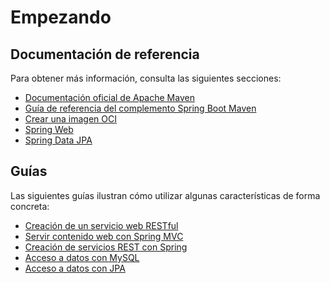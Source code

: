 # Empezando

## Documentación de referencia

Para obtener más información, consulta las siguientes secciones:

* [Documentación oficial de Apache Maven](https://maven.apache.org/guides/index.html)
* [Guía de referencia del complemento Spring Boot Maven](https://docs.spring.io/spring-boot/docs/3.2.0/maven-plugin/reference/html/)
* [Crear una imagen OCI](https://docs.spring.io/spring-boot/docs/3.2.0/maven-plugin/reference/html/#build-image)
* [Spring Web](https://docs.spring.io/spring-boot/docs/3.2.0/reference/htmlsingle/index.html#web)
* [Spring Data JPA](https://docs.spring.io/spring-boot/docs/3.2.0/reference/htmlsingle/index.html#data.sql.jpa-and-spring-data)

## Guías

Las siguientes guías ilustran cómo utilizar algunas características de forma concreta:

* [Creación de un servicio web RESTful](https://spring.io/guides/gs/rest-service/)
* [Servir contenido web con Spring MVC](https://spring.io/guides/gs/serving-web-content/)
* [Creación de servicios REST con Spring](https://spring.io/guides/tutorials/rest/)
* [Acceso a datos con MySQL](https://spring.io/guides/gs/accessing-data-mysql/)
* [Acceso a datos con JPA](https://spring.io/guides/gs/accessing-data-jpa/)
